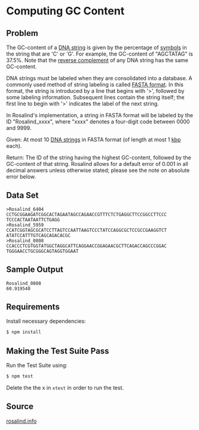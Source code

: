 # Computing GC Content

## Problem

The GC-content of a [DNA string](https://en.wikipedia.org/wiki/DNA) is given by the percentage of [symbols](https://en.wikipedia.org/wiki/String_(computer_science)) in the string that are 'C' or 'G'. For example, the GC-content of "AGCTATAG" is 37.5%. Note that the [reverse complement](https://en.wikipedia.org/wiki/Complementarity_(molecular_biology)) of any DNA string has the same GC-content.

DNA strings must be labeled when they are consolidated into a database. A commonly used method of string labeling is called [FASTA format](https://en.wikipedia.org/wiki/FASTA_format). In this format, the string is introduced by a line that begins with '>', followed by some labeling information. Subsequent lines contain the string itself; the first line to begin with '>' indicates the label of the next string.

In Rosalind's implementation, a string in FASTA format will be labeled by the ID "Rosalind_xxxx", where "xxxx" denotes a four-digit code between 0000 and 9999.

Given: At most 10 [DNA strings](https://en.wikipedia.org/wiki/DNA) in FASTA format (of length at most 1 [kbp](http://en.wikipedia.org/wiki/Base_pair#Length_measurements) each).

Return: The ID of the string having the highest GC-content, followed by the GC-content of that string. Rosalind allows for a default error of 0.001 in all decimal answers unless otherwise stated; please see the note on absolute error below.

## Data Set

```
>Rosalind_6404
CCTGCGGAAGATCGGCACTAGAATAGCCAGAACCGTTTCTCTGAGGCTTCCGGCCTTCCC
TCCCACTAATAATTCTGAGG
>Rosalind_5959
CCATCGGTAGCGCATCCTTAGTCCAATTAAGTCCCTATCCAGGCGCTCCGCCGAAGGTCT
ATATCCATTTGTCAGCAGACACGC
>Rosalind_0808
CCACCCTCGTGGTATGGCTAGGCATTCAGGAACCGGAGAACGCTTCAGACCAGCCCGGAC
TGGGAACCTGCGGGCAGTAGGTGGAAT
```

## Sample Output

```
Rosalind_0808
60.919540
```

## Requirements

Install necessary dependencies:

```bash
$ npm install
```

## Making the Test Suite Pass

Run the Test Suite using:

```bash
$ npm test
```

Delete the the x in `xtest` in order to run the test.

## Source

[rosalind.info](http://rosalind.info/problems/gc/)